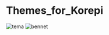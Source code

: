 # Themes_for_Korepi
![tema](https://github.com/Rz7Script/Themes_for_Korepi/assets/143160035/f1c650ab-bcd8-4a8c-9459-1492f2780a62)
![bennet](https://github.com/Rz7Script/Themes_for_Korepi/assets/143160035/13d148e1-c7ab-43e8-817e-b1564f8707b8)
